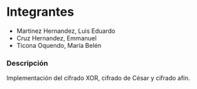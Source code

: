 # Integrantes
* Martinez Hernandez, Luis Eduardo
* Cruz Hernandez, Emmanuel
* Ticona Oquendo, María Belén

### Descripción
Implementación del cifrado XOR, cifrado de César y cifrado afín.
